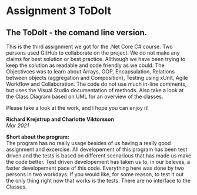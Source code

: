 # Assignment 3 ToDoIt
## The ToDoIt - the comand line version.

This is the third assignment we got for the .Net Core C# course.
Two persons used GitHub to collaborate on the project. We do not make any claims for best solution or best practice. Allthough we have been trying to keep the solution as readable and code friendly as we could.
The Objectivces was to learn about Arrays, OOP, Encapsulation, Relations between objects (aggregation and Composition), Testing using xUnit, Agile Workflow and Collaboration.
The code do not use much in-line comments, but uses the Visual Studio documentation of methods.
Also take a look at the Class Diagram based on UML for an overview of the classes.

Please take a look at the work, and I hope you can enjoy it!

**Richard Krejstrup and Charlotte Viktorsson**
<br>
*Mar 2021*


**Short about the program:**<br>
The program has no really usage besides of us having a really good assignment and excercise.
All developement of this program has been test driven and the tests is based on different scenarious that has made us make the code better. Test driven developement has taken us to, in our beleves, a faster developement pace of this code. Everything here was done by two persons in two workdays.
If you would like, for some reason, to test it out the only thing right now that works is the tests. There are no interface to the Classes.
